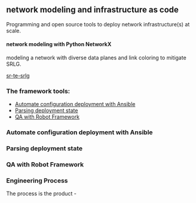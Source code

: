## network modeling and infrastructure as code
Programming and open source tools to deploy network infrastructure(s) at scale.


#### network modeling with Python NetworkX
modeling a network with diverse data planes and link coloring to mitigate SRLG.  


[sr-te-srlg](sdncoder/sr-te-networkx/sr-te-srlg1.png)







### The framework tools:  
* [Automate configuration deployment with Ansible](#Automate-configuration-deployment-with-ansible)
* [Parsing deployment state](#parsing-deployment-state)
* [QA with Robot Framework](#qa-with-robot-framework)


### Automate configuration deployment with Ansible
### Parsing deployment state
### QA with Robot Framework

### Engineering Process  
The process is the product -




